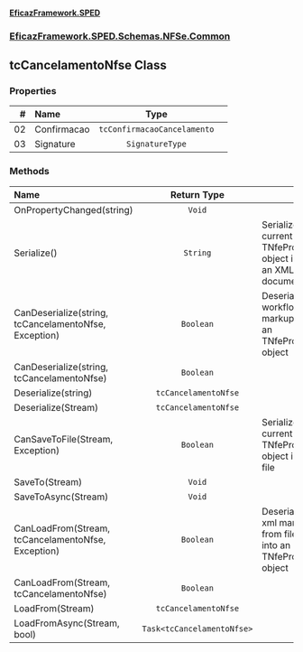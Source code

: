 #### [EficazFramework.SPED](EficazFrameworkSPED.md 'EficazFramework SPED')
### [EficazFramework.SPED.Schemas.NFSe.Common](EficazFramework.SPED.Schemas.NFSe.Common.md 'EficazFramework.SPED.Schemas.NFSe.Common')

## tcCancelamentoNfse Class
### Properties

| # | Name | Type | |
| ---: | :--- | :---: | :--- |
| 02 | Confirmacao | `tcConfirmacaoCancelamento` |  |
| 03 | Signature | `SignatureType` |  |
### Methods

| Name | Return Type | |
| :--- | :---: | :--- |
| OnPropertyChanged(string) | `Void` |  |
| Serialize() | `String` | Serializes current TNfeProc object into an XML document |
| CanDeserialize(string, tcCancelamentoNfse, Exception) | `Boolean` | Deserializes workflow markup into an TNfeProc object |
| CanDeserialize(string, tcCancelamentoNfse) | `Boolean` |  |
| Deserialize(string) | `tcCancelamentoNfse` |  |
| Deserialize(Stream) | `tcCancelamentoNfse` |  |
| CanSaveToFile(Stream, Exception) | `Boolean` | Serializes current TNfeProc object into file |
| SaveTo(Stream) | `Void` |  |
| SaveToAsync(Stream) | `Void` |  |
| CanLoadFrom(Stream, tcCancelamentoNfse, Exception) | `Boolean` | Deserializes xml markup from file into an TNfeProc object |
| CanLoadFrom(Stream, tcCancelamentoNfse) | `Boolean` |  |
| LoadFrom(Stream) | `tcCancelamentoNfse` |  |
| LoadFromAsync(Stream, bool) | `Task<tcCancelamentoNfse>` |  |
